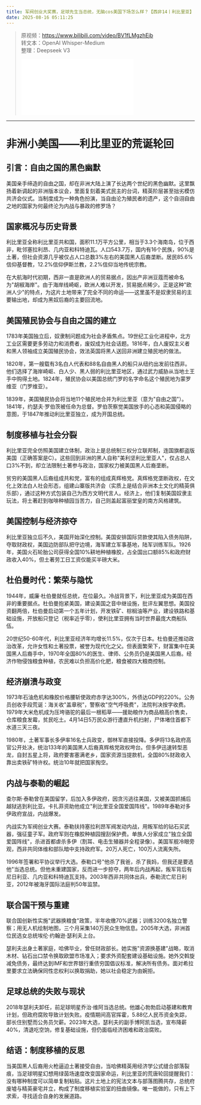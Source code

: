 ```yaml
---
title: 军阀创业大奖赛，足球先生当总统，无脑cos美国下场怎么样？【西非14丨利比里亚】
date: 2025-08-16 05:11:25
---
```


> 原视频：https://www.bilibili.com/video/BV1fLMgzhEjb<br>转文本：OpenAI Whisper-Medium<br>整理：Deepseek V3
>
> <iframe src="//player.bilibili.com/player.html?bvid=BV1fLMgzhEjb&autoplay=0" scrolling="no" border="0" frameborder="no" framespacing="0" allowfullscreen="true"></iframe>

---

# 非洲小美国——利比里亚的荒诞轮回

## 引言：自由之国的黑色幽默

美国亲手缔造的自由之国，却在非洲大陆上演了长达两个世纪的黑色幽默。这里飘扬着新调起的非洲版本议会，里面复刻着美式民主的台词，精英阶层甚至拙劣模仿共济会仪式。当制度成为一种角色扮演，当自由沦为殖民者的遗产，这个自诩自由之地的国家为何最终沦为内战与暴政的修罗场？

## 国家概况与历史背景

利比里亚全称利比里亚共和国，面积11.1万平方公里，相当于3.3个海南岛，位于西非，毗邻塞拉利昂、几内亚和科特迪瓦。人口543.7万，国内有16个民族，90%是土著，但社会资源几乎被仅占人口总数3%左右的美国黑人后裔垄断。居民85.6%信仰基督教，12.2%信仰伊斯兰教，2.2%信仰当地传统宗教。

在大航海时代初期，西非一直是欧洲人的贸易据点，因出产非洲豆蔻而被命名为"胡椒海岸"。由于海岸线崎岖，欧洲人难以开发，贸易据点稀少。正是这种"欧洲人少"的特点，为这片土地带来了完全不同的命运——这里虽不是奴隶贸易的主要输出地，却成为黑奴后裔的主要回流地。

## 美国殖民协会与自由之国的建立

1783年美国独立后，奴隶制问题成为社会矛盾焦点。19世纪工业化进程中，北方工业区需要更多劳动力和消费者，废奴成为社会话题。1816年，白人废奴主义者和黑人领袖成立美国殖民协会，效法英国将黑人送回非洲建立殖民地的做法。

1820年，第一艘载有3名白人代表和88名自由黑人的船只从纽约出发前往西非。他们选择了海岸崎岖、白人少、黑人弱的利比里亚地区，通过武力威胁从当地土王手中购得土地。1824年，殖民协会以美国总统门罗的名字命名这个殖民地为蒙罗维亚（门罗维亚）。

1839年，美国殖民协会将当地11个殖民地合并为利比里亚（意为"自由之国"）。1841年，约瑟夫·罗伯茨被任命为总督。罗伯茨察觉美国放手的心态和英国侵略的意图，于1847年推动利比里亚独立，成为开国总统。

## 制度移植与社会分裂

利比里亚完全仿照美国建立体制，政治上是总统制三权分立联邦制，连国旗都盗版美国（正确答案是C）。这些回到非洲的黑人自称"美利坚利比里亚人"，仅占总人口3%不到，却立法限制土著参与政治，国家权力被美国黑人后裔垄断。

贫穷的美国黑人后裔组成共和党，富有的组成真辉格党。真辉格党垄断政权，在文化上效法白人社会形态，组建山寨版共济会（实质上是结合非洲本土文化的精英俱乐部），通过这种方式包装自己为西方文明代言人。经济上，他们复制美国奴隶主玩法，将土著赶到咖啡种植园当苦力，自己则盖起富丽堂皇的南方风格建筑。

## 美国控制与经济掠夺

利比里亚独立后不久，美国开始深化控制。美国安排国际贷款使其陷入债务陷阱，夺取财政权，美国边防部队把守边境，海军建立军事基地，陆军训练军队。1926年，美国火石轮胎公司获得全国10%耕地种植橡胶，占全国出口额85%和政府财政收入40%，但土著劳工日工资仅能买半磅大米。

## 杜伯曼时代：繁荣与隐忧

1944年，威廉·杜伯曼就任总统，在位最久。冷战背景下，利比里亚成为美国在西非的重要据点。杜伯曼抱紧美国，建设美国之音中继设施，批评左翼思想。美国投资翻两倍，杜伯曼启动第一个五年计划，开发铁矿、棕榈油等产业，建设铁路和基础设施，开放船只登记（税率近乎零），使利比里亚拥有当时世界最庞大商船队伍。

20世纪50-60年代，利比里亚经济年均增长11.5%，仅次于日本。杜伯曼还推动政治改革，允许女性和土著投票，被誉为现代化之父。但表面繁荣下，财富集中在美国黑人后裔手中，1970年全国80%的医生、律师、公务员仍是美国黑人后裔。经济作物侵蚀粮食种植，农民难以负担高价化肥，粮食被四大粮商控制。

## 经济崩溃与政变

1973年石油危机和橡胶价格腰斩使政府赤字达300%，外债达GDP的220%。公务员创收手段荒诞：海关收"盖章税"，警察收"空气呼吸费"，法院判决按字收费。1979年大米危机成为压垮骆驼的最后一根稻草——援助粮作为商品粮高价售卖，仓库粮食发霉，贫民吃土。4月14日5万民众游行遭直升机扫射，尸体堵住首都下水道三天三夜。

1980年，土著军事长多伊率16名士兵政变，御林军直接投降。多伊将13名政府高官公开处决，统治133年的美国黑人后裔真辉格党政权垮台。但多伊迅速转型恶龙，自封五星上将，政府要害塞满老乡，国家资源当提款机，全国80%财政收入靠出卖铁矿特许权。统治10年就把国家掏空。

## 内战与泰勒的崛起

查尔斯·泰勒曾在美国留学，后加入多伊政府，因贪污逃往美国，又被美国抓捕后越狱逃到利比亚。卡扎菲资助他成立"利比里亚全国爱国阵线"。1989年泰勒对多伊政府宣战，内战爆发。

内战实为军阀创业大赛。泰勒扶持塞拉利昂军阀发动内战，用叛军给的钻石买武器，强征童子军。政府军则在橡胶种植园搜刮保护费。单族人分家成立"独立全国爱国阵线"，杀进首都虐杀多伊（割耳、电击生殖器并全程录像）。美国军舰冷眼旁观，西非共同体维和部队暗中支持政府军。20万人死亡，100万人流离失所。

1996年签署和平协议举行大选。泰勒口号"他杀了我爸，杀了我妈，但我还是要选他"当选总统。但他未重建国家，反而进一步掠夺，两年后内战再起，叛军背后有尼日利亚、几内亚和科特迪瓦支持。2003年西非共同体出兵，泰勒流亡尼日利亚，2012年被海牙国际法庭判50年监禁。

## 联合国干预与重建

联合国创新性实施"武器换粮食"政策，半年收缴70%武器；训练3200名独立警察；用无人机绘制地图，三个月采集140万民众生物信息。2005年大选，非洲首位民选女总统埃伦·约翰逊·瑟利夫上台。

瑟利夫出身土著家庭，哈佛毕业，曾任财政部长。她实施"资源换基建"战略，取消木材、钻石出口禁令换取欧盟市场准入；要求外资配套建设基础设施。她外交斡旋减免债务，最终达到IMF和世界银行重债穷国倡议标准，解决所有债务。面对希拉里要求立法确保同性恋权利以换取捐助，她以社会稳定为由婉拒。

## 足球总统的失败与现状

2018年瑟利夫卸任，前足球明星乔治·维阿当选总统。他雄心勃勃启动基建和教育计划，但政府腐败导致计划失败。疫情期间高官挥霍，5.88亿人民币资金失踪，部长住别墅而公务员欠薪。2023年大选，瑟利夫的副手博阿凯当选，宣布降薪40%，清退吃空饷，修复基础设施，但仍面临经济困难和政治腐败。

## 结语：制度移植的反思

当美国黑人后裔用火枪逼迫土著接受自由，当哈佛精英用经济学公式缝合部落裂痕，当足球明星幻想用绿茵场速度改变国家命运，利比里亚的荒唐轮回提醒我们：没有哪种制度可以简单复制粘贴。这片土地上的宪法文本与部落图腾共存，总统府废墟与精英豪宅并立，构成了制度移植实验室的扭曲镜像。唯一能做的，只有上下求索，寻找适合自身的发展道路。